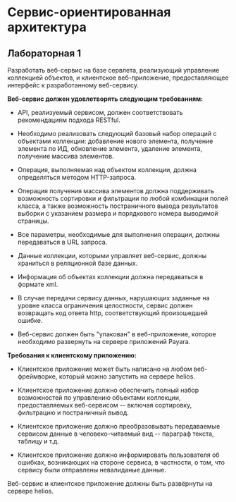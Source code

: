 # Сервис-ориентированная архитектура

## Лабораторная 1
Разработать веб-сервис на базе сервлета, реализующий управление коллекцией объектов, и клиентское веб-приложение, предоставляющее интерфейс к разработанному веб-сервису.

**Веб-сервис должен удовлетворять следующим требованиям:**

- API, реализуемый сервисом, должен соответствовать рекомендациям подхода RESTful.

- Необходимо реализовать следующий базовый набор операций с объектами коллекции: добавление нового элемента, получение элемента по ИД, обновление элемента, удаление элемента, получение массива элементов.

- Операция, выполняемая над объектом коллекции, должна определяться методом HTTP-запроса.

- Операция получения массива элементов должна поддерживать возможность сортировки и фильтрации по любой комбинации полей класса, а также возможность постраничного вывода результатов выборки с указанием размера и порядкового номера выводимой страницы.

- Все параметры, необходимые для выполнения операции, должны передаваться в URL запроса.

- Данные коллекции, которыми управляет веб-сервис, должны храниться в реляционной базе данных.

- Информация об объектах коллекции должна передаваться в формате xml.

- В случае передачи сервису данных, нарушающих заданные на уровне класса ограничения целостности, сервис должен возвращать код ответа http, соответствующий произошедшей ошибке.

- Веб-сервис должен быть "упакован" в веб-приложение, которое необходимо развернуть на сервере приложений Payara.

**Требования к клиентскому приложению:**

- Клиентское приложение может быть написано на любом веб-фреймворке, который можно запустить на сервере helios.

- Клиентское приложение должно обеспечить полный набор возможностей по управлению объектами коллекции, предоставляемых веб-сервисом -- включая сортировку, фильтрацию и постраничный вывод.

- Клиентское приложение должно преобразовывать передаваемые сервисом данные в человеко-читаемый вид -- параграф текста, таблицу и т.д.

- Клиентское приложение должно информировать пользователя об ошибках, возникающих на стороне сервиса, в частности, о том, что сервису были отправлены невалиданые данные.

Веб-сервис и клиентское приложение должны быть развёрнуты на сервере helios.